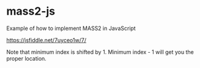 # mass2-js
Example of how to implement MASS2 in JavaScript

https://jsfiddle.net/7uyceo1w/7/

Note that minimum index is shifted by 1. Minimum index - 1 will get you the proper location.
